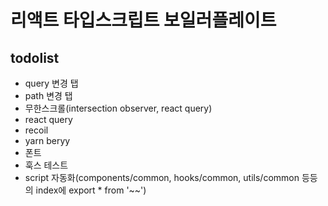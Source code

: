 # 리액트 타입스크립트 보일러플레이트

## todolist

- query 변경 탭
- path 변경 탭
- 무한스크롤(intersection observer, react query)
- react query
- recoil
- yarn beryy
- 폰트
- 훅스 테스트
- script 자동화(components/common, hooks/common, utils/common 등등의 index에 export \* from '~~')
